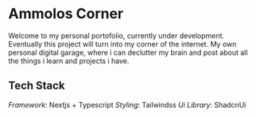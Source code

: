 # Ammolos Corner
Welcome to my personal portofolio, currently under development.
Eventually this project will turn into my corner of the internet. My own personal digital garage, where i can declutter my brain and post about all the things i learn and projects i have.

## Tech Stack
*Framework*: Nextjs + Typescript
*Styling*: Tailwindss 
*Ui Library*: ShadcnUi

